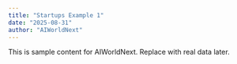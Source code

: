 ```yaml
---
title: "Startups Example 1"
date: "2025-08-31"
author: "AIWorldNext"
---
```

This is sample content for AIWorldNext. Replace with real data later.
